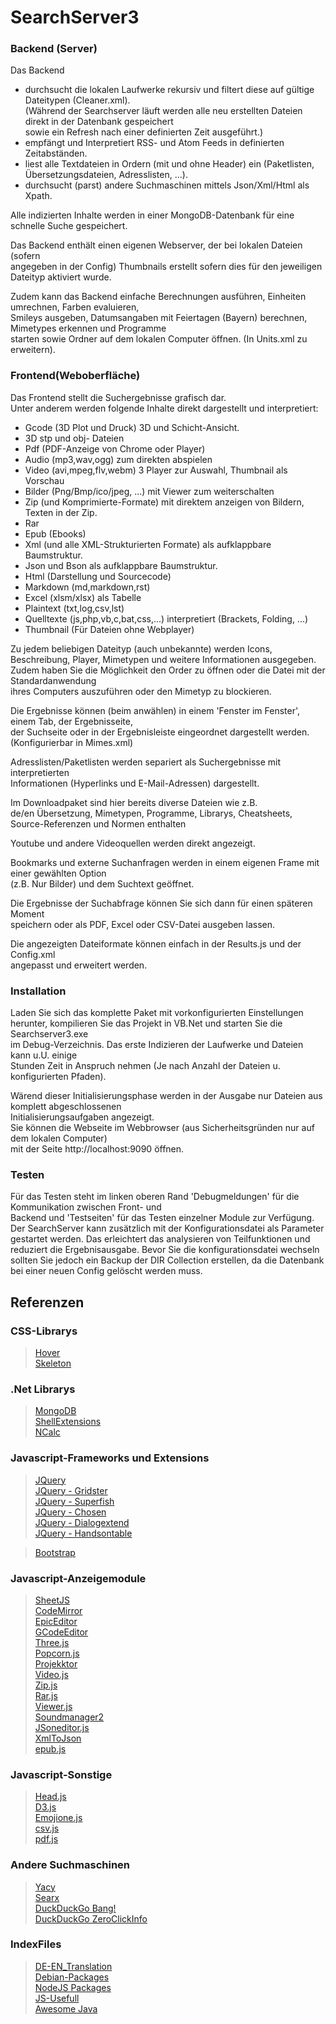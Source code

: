 	
SearchServer3
========================

### Backend (Server)

Das Backend <BR>
- durchsucht die lokalen Laufwerke rekursiv und filtert diese auf gültige Dateitypen (Cleaner.xml).<BR>
  (Während der Searchserver läuft werden alle neu erstellten Dateien direkt in der Datenbank gespeichert<BR>
  sowie ein Refresh nach einer definierten Zeit ausgeführt.)<BR>
- empfängt und Interpretiert RSS- und Atom Feeds in definierten Zeitabständen.<BR>
- liest alle Textdateien in Ordern (mit und ohne Header) ein (Paketlisten, Übersetzungsdateien, Adresslisten, ...).<BR>
- durchsucht (parst) andere Suchmaschinen mittels Json/Xml/Html als Xpath.<BR>

Alle indizierten Inhalte werden in einer MongoDB-Datenbank für eine schnelle Suche gespeichert.<BR>

Das Backend enthält einen eigenen Webserver, der bei lokalen Dateien (sofern<BR>
angegeben in der Config) Thumbnails erstellt sofern dies für den jeweiligen Dateityp aktiviert wurde.<BR>

Zudem kann das Backend einfache Berechnungen ausführen, Einheiten umrechnen, Farben evaluieren,<BR>
Smileys ausgeben, Datumsangaben mit Feiertagen (Bayern) berechnen, Mimetypes erkennen und Programme <BR>
starten sowie Ordner auf dem lokalen Computer öffnen. (In Units.xml zu erweitern).<BR>

### Frontend(Weboberfläche)<BR>

Das Frontend stellt die Suchergebnisse grafisch dar.<BR>
Unter anderem werden folgende Inhalte direkt dargestellt und interpretiert:<BR>
- Gcode (3D Plot und Druck) 3D und Schicht-Ansicht.<BR>
- 3D stp und obj- Dateien <BR>
- Pdf (PDF-Anzeige von Chrome oder Player)<BR>
- Audio (mp3,wav,ogg) zum direkten abspielen<BR>
- Video (avi,mpeg,flv,webm) 3 Player zur Auswahl, Thumbnail als Vorschau<BR>
- Bilder (Png/Bmp/ico/jpeg, ...) mit Viewer zum weiterschalten<BR>
- Zip (und Komprimierte-Formate) mit direktem anzeigen von Bildern, Texten in der Zip.<BR>
- Rar<BR>
- Epub (Ebooks)<BR>
- Xml (und alle XML-Strukturierten Formate) als aufklappbare Baumstruktur.<BR>
- Json und Bson als aufklappbare Baumstruktur.<BR>
- Html (Darstellung und Sourcecode)<BR>
- Markdown (md,markdown,rst)<BR>
- Excel (xlsm/xlsx) als Tabelle<BR>
- Plaintext (txt,log,csv,lst)<BR>
- Quelltexte (js,php,vb,c,bat,css,...) interpretiert (Brackets, Folding, ...)<BR>
- Thumbnail (Für Dateien ohne Webplayer)<BR>

Zu jedem beliebigen Dateityp (auch unbekannte) werden Icons, Beschreibung, Player, 
Mimetypen und weitere Informationen ausgegeben.<BR>
Zudem haben Sie die Möglichkeit den Order zu öffnen oder die Datei mit der Standardanwendung <BR>
ihres Computers auszuführen oder den Mimetyp zu blockieren.<BR>

Die Ergebnisse können (beim anwählen) in einem 'Fenster im Fenster', einem Tab, der Ergebnisseite, <BR>
der Suchseite oder in der Ergebnisleiste eingeordnet dargestellt werden.(Konfigurierbar in Mimes.xml) <BR>

Adresslisten/Paketlisten werden separiert als Suchergebnisse mit interpretierten <BR>
Informationen (Hyperlinks und E-Mail-Adressen) dargestellt. <BR>

Im Downloadpaket sind hier bereits diverse Dateien wie z.B. <BR>
de/en Übersetzung, Mimetypen, Programme, Librarys, Cheatsheets, <BR>
Source-Referenzen und Normen enthalten<BR>

Youtube und andere Videoquellen werden direkt angezeigt.<BR>

Bookmarks und externe Suchanfragen werden in einem eigenen Frame mit einer gewählten Option<BR>
(z.B. Nur Bilder) und dem Suchtext geöffnet.<BR>

Die Ergebnisse der Suchabfrage können Sie sich dann für einen späteren Moment<BR>
speichern oder als PDF, Excel oder CSV-Datei ausgeben lassen.<BR>

Die angezeigten Dateiformate können einfach in der Results.js und der Config.xml<BR>
angepasst und erweitert werden. <BR>

### Installation

Laden Sie sich das komplette Paket mit vorkonfigurierten Einstellungen<BR>
herunter, kompilieren Sie das Projekt in VB.Net und starten Sie die Searchserver3.exe<BR>
im Debug-Verzeichnis. Das erste Indizieren der Laufwerke und Dateien kann u.U. einige<BR>
Stunden Zeit in Anspruch nehmen (Je nach Anzahl der Dateien u. konfigurierten Pfaden). <BR>

Wärend dieser Initialisierungsphase werden in der Ausgabe nur Dateien aus komplett abgeschlossenen<BR>
Initialisierungsaufgaben angezeigt.<BR>
Sie können die Webseite im Webbrowser (aus Sicherheitsgründen nur auf dem lokalen Computer) <BR>
mit der Seite http://localhost:9090 öffnen.<BR>

### Testen

Für das Testen steht im linken oberen Rand 'Debugmeldungen' für die Kommunikation zwischen Front- und<BR>
Backend und 'Testseiten' für das Testen einzelner Module zur Verfügung.<BR>
Der SearchServer kann zusätzlich mit der Konfigurationsdatei als Parameter gestartet werden. Das erleichtert das
analysieren von Teilfunktionen und reduziert die Ergebnisausgabe. Bevor Sie die konfigurationsdatei wechseln
sollten Sie jedoch ein Backup der DIR Collection erstellen, da die Datenbank bei einer neuen Config gelöscht werden muss.

## Referenzen

### CSS-Librarys

> [Hover]()<BR>
> [Skeleton]()<BR>

### .Net Librarys

> [MongoDB]()<BR>
> [ShellExtensions]()<BR>
> [NCalc]()<BR>

### Javascript-Frameworks und Extensions

> [JQuery]()<BR>
> [JQuery - Gridster]()<BR>
> [JQuery - Superfish]()<BR>
> [JQuery - Chosen]()<BR>
> [JQuery - Dialogextend]()<BR>
> [JQuery - Handsontable]()<BR>

> [Bootstrap]()<BR>

### Javascript-Anzeigemodule

> [SheetJS]()<BR>
> [CodeMirror]()<BR>
> [EpicEditor]()<BR>
> [GCodeEditor]()<BR>
> [Three.js]()<BR>
> [Popcorn.js]()<BR>
> [Projekktor]()<BR>
> [Video.js]()<BR>
> [Zip.js]()<BR>
> [Rar.js]()<BR>
> [Viewer.js]()<BR>
> [Soundmanager2]()<BR>
> [JSoneditor.js]()<BR>
> [XmlToJson]()<BR>
> [epub.js]()<BR>

### Javascript-Sonstige

> [Head.js]()<BR>
> [D3.js]()<BR>
> [Emojione.js]()<BR>
> [csv.js]()<BR>
> [pdf.js]()<BR>

### Andere Suchmaschinen

> [Yacy]()<BR>
> [Searx]()<BR>
> [DuckDuckGo Bang!]()<BR>
> [DuckDuckGo ZeroClickInfo]()<BR>

### IndexFiles

> [DE-EN_Translation]()<BR>
> [Debian-Packages]()<BR>
> [NodeJS Packages]()<BR>
> [JS-Usefull]()<BR>
> [Awesome Java](https://github.com/akullpp/awesome-java)
